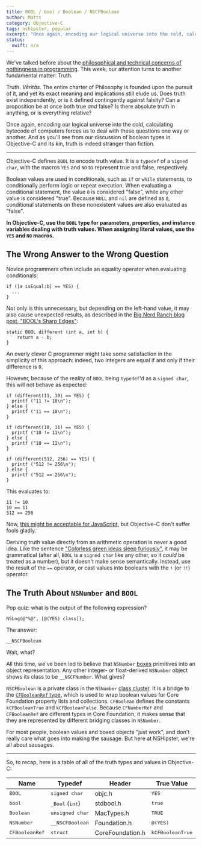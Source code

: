 ```yaml
---
title: BOOL / bool / Boolean / NSCFBoolean
author: Mattt
category: Objective-C
tags: nshipster, popular
excerpt: "Once again, encoding our logical universe into the cold, calculating bytecode of computers forces us to deal with these questions one way or another. And as you'll see from our discussion of boolean types in Objective-C and its kin, truth is indeed stranger than fiction."
status:
  swift: n/a
---
```


We've talked before about the [philosophical and technical concerns of nothingness in programming](https://nshipster.com/nil/). This week, our attention turns to another fundamental matter: Truth.

Truth. _Vēritās_. The entire charter of Philosophy is founded upon the pursuit of it, and yet its exact meaning and implications still elude us. Does truth exist independently, or is it defined contingently against falsity? Can a proposition be at once both true _and_ false? Is there absolute truth in anything, or is everything relative?

Once again, encoding our logical universe into the cold, calculating bytecode of computers forces us to deal with these questions one way or another. And as you'll see from our discussion of boolean types in Objective-C and its kin, truth is indeed stranger than fiction.

---

Objective-C defines `BOOL` to encode truth value. It is a `typedef` of a `signed char`, with the macros `YES` and `NO` to represent true and false, respectively.

Boolean values are used in conditionals, such as `if` or `while` statements, to conditionally perform logic or repeat execution. When evaluating a conditional statement, the value `0` is considered "false", while any other value is considered "true". Because `NULL` and `nil` are defined as `0`, conditional statements on these nonexistent values are also evaluated as "false".

**In Objective-C, use the `BOOL` type for parameters, properties, and instance variables dealing with truth values. When assigning literal values, use the `YES` and `NO` macros.**

## The Wrong Answer to the Wrong Question

Novice programmers often include an equality operator when evaluating conditionals:

```objc
if ([a isEqual:b] == YES) {
  ...
}
```

Not only is this unnecessary, but depending on the left-hand value, it may also cause unexpected results, as described in the [Big Nerd Ranch blog post, "BOOL's Sharp Edges"](https://www.bignerdranch.com/blog/bools-sharp-corners/):

```objc
static BOOL different (int a, int b) {
    return a - b;
}
```

An overly clever C programmer might take some satisfaction in the simplicity of this approach: indeed, two integers are equal if and only if their difference is `0`.

However, because of the reality of `BOOL` being `typedef`'d as a `signed char`, this will not behave as expected:

```objc
if (different(11, 10) == YES) {
  printf ("11 != 10\n");
} else {
  printf ("11 == 10\n");
}

if (different(10, 11) == YES) {
  printf ("10 != 11\n");
} else {
  printf ("10 == 11\n");
}

if (different(512, 256) == YES) {
  printf ("512 != 256\n");
} else {
  printf ("512 == 256\n");
}
```

This evaluates to:

```objc
11 != 10
10 == 11
512 == 256
```

Now, [this might be acceptable for JavaScript](https://www.destroyallsoftware.com/talks/wat), but Objective-C don't suffer fools gladly.

Deriving truth value directly from an arithmetic operation is never a good idea. Like the sentence ["Colorless green ideas sleep furiously"](https://en.wikipedia.org/wiki/Colorless_green_ideas_sleep_furiously), it may be grammatical (after all, `BOOL` is a `signed char` like any other, so it _could_ be treated as a number), but it doesn't make sense semantically. Instead, use the result of the `==` operator, or cast values into booleans with the `!` (or `!!`) operator.

## The Truth About `NSNumber` and `BOOL`

Pop quiz: what is the output of the following expression?

```objc
NSLog(@"%@", [@(YES) class]);
```

The answer:

    __NSCFBoolean

Wait, what?

All this time, we've been led to believe that `NSNumber` [boxes](https://nshipster.com/nsvalue/) primitives into an object representation. Any other integer- or float-derived `NSNumber` object shows its class to be `__NSCFNumber`. What gives?

`NSCFBoolean` is a private class in the `NSNumber` [class cluster](https://nshipster.com/nsorderedset/). It is a bridge to the [`CFBooleanRef` type](https://developer.apple.com/library/mac/#documentation/CoreFoundation/Reference/CFBooleanRef/Reference/reference.html), which is used to wrap boolean values for Core Foundation property lists and collections. `CFBoolean` defines the constants `kCFBooleanTrue` and `kCFBooleanFalse`. Because `CFNumberRef` and `CFBooleanRef` are different types in Core Foundation, it makes sense that they are represented by different bridging classes in `NSNumber`.

For most people, boolean values and boxed objects "just work", and don't really care what goes into making the sausage. But here at NSHipster, we're all about sausages.

---

So, to recap, here is a table of all of the truth types and values in Objective-C:

<table>
  <thead>
    <tr>
      <th>Name</th>
      <th>Typedef</th>
      <th>Header</th>
      <th>True Value</th>
      <th>False Value</th>
    </tr>
  </thead>
  <tbody>
    <tr>
      <td><tt>BOOL</tt></td>
      <td><tt>signed char</tt></td>
      <td>objc.h</td>
      <td><tt>YES</tt></td>
      <td><tt>NO</tt></td>
    </tr>
    <tr>
      <td><tt>bool</tt></td>
      <td><tt>_Bool</tt> (<tt>int</tt>)</td>
      <td>stdbool.h</td>
      <td><tt>true</tt></td>
      <td><tt>false</tt></td>
    </tr>
    <tr>
      <td><tt>Boolean</tt></td>
      <td><tt>unsigned char</tt></td>
      <td>MacTypes.h</td>
      <td><tt>TRUE</tt></td>
      <td><tt>FALSE</tt></td>
    </tr>
    <tr>
      <td><tt>NSNumber</tt></td>
      <td><tt>__NSCFBoolean</tt></td>
      <td>Foundation.h</td>
      <td><tt>@(YES)</tt></td>
      <td><tt>@(NO)</tt></td>
    </tr>
    <tr>
      <td><tt>CFBooleanRef</tt></td>
      <td><tt>struct</tt></td>
      <td>CoreFoundation.h</td>
      <td><tt>kCFBooleanTrue</tt></td>
      <td><tt>kCFBooleanFalse</tt></td>
    </tr>
  </tbody>
</table>
